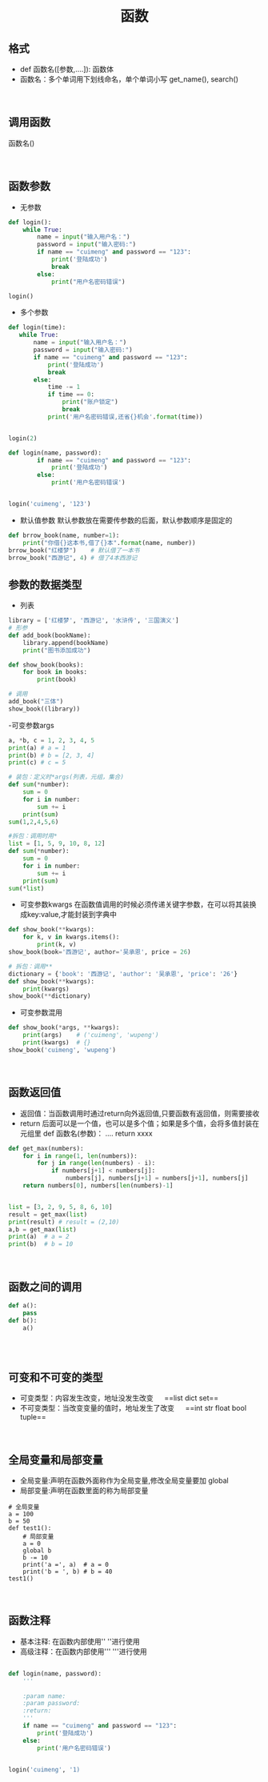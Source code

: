# <center> 函数
## 格式
- def 函数名([参数,....]):
    函数体
- 函数名：多个单词用下划线命名，单个单词小写
get_name(), search()

<br>

## 调用函数
函数名()

<br>

## 函数参数
- 无参数
```python
def login():
    while True:
        name = input("输入用户名：")
        password = input("输入密码:")
        if name == "cuimeng" and password == "123":
            print('登陆成功')
            break
        else:
            print("用户名密码错误")

login()
```
- 多个参数
 ```python
def login(time):
    while True:
        name = input("输入用户名：")
        password = input("输入密码:")
        if name == "cuimeng" and password == "123":
            print('登陆成功')
            break
        else:
            time -= 1
            if time == 0:
                print("账户锁定")
                break
            print('用户名密码错误,还省{}机会'.format(time))


login(2)
```
```python
def login(name, password):
        if name == "cuimeng" and password == "123":
            print('登陆成功')
        else:
            print('用户名密码错误')


login('cuimeng', '123')
```
- 默认值参数
默认参数放在需要传参数的后面，默认参数顺序是固定的
```python
def brrow_book(name, number=1):
    print("你借{}这本书,借了{}本".format(name, number))
brrow_book("红楼梦")    # 默认借了一本书
brrow_book("西游记", 4) # 借了4本西游记
```
## 参数的数据类型
- 列表
```python
library = ['红楼梦', '西游记', '水浒传', '三国演义']
# 形参
def add_book(bookName):
    library.append(bookName)
    print("图书添加成功")

def show_book(books):
    for book in books:
        print(book)

# 调用
add_book("三体")
show_book((library))
```
-可变参数args
```python
a, *b, c = 1, 2, 3, 4, 5
print(a) # a = 1
print(b) # b = [2, 3, 4]
print(c) # c = 5
```
```python 
# 装包：定义时*args(列表，元组，集合)
def sum(*number):
    sum = 0
    for i in number:
        sum += i
    print(sum)
sum(1,2,4,5,6)
```
```python
#拆包：调用时用*
list = [1, 5, 9, 10, 8, 12]
def sum(*number):
    sum = 0
    for i in number:
        sum += i
    print(sum)
sum(*list)
```
- 可变参数kwargs
在函数值调用的时候必须传递关键字参数，在可以将其装换成key:value,才能封装到字典中
```python
def show_book(**kwargs):
    for k, v in kwargs.items():
        print(k, v)
show_book(book='西游记', author='吴承恩', price = 26)

```
```python
# 拆包：调用**
dictionary = {'book': '西游记', 'author': '吴承恩', 'price': '26'}
def show_book(**kwargs):
    print(kwargs)
show_book(**dictionary)
```
- 可变参数混用
```python
def show_book(*args, **kwargs):
    print(args)    # ('cuimeng', 'wupeng')
    print(kwargs)  # {}
show_book('cuimeng', 'wupeng')
```

<br>

## 函数返回值
- 返回值：当函数调用时通过return向外返回值,只要函数有返回值，则需要接收
- return 后面可以是一个值，也可以是多个值；如果是多个值，会将多值封装在元组里
def 函数名(参数)：
    ....
    return xxxx
```python
def get_max(numbers):
    for i in range(1, len(numbers)):
        for j in range(len(numbers) - i):
            if numbers[j+1] < numbers[j]:
                numbers[j], numbers[j+1] = numbers[j+1], numbers[j]
    return numbers[0], numbers[len(numbers)-1]


list = [3, 2, 9, 5, 8, 6, 10]
result = get_max(list)
print(result) # result = (2,10)
a,b = get_max(list)
print(a)  # a = 2
print(b)  # b = 10
```

<br>

## 函数之间的调用
```python
def a():
    pass
def b():
    a()
```

```python 
```

<br>

## 可变和不可变的类型
- 可变类型：内容发生改变，地址没发生改变
&emsp; ==list dict set==
- 不可变类型：当改变变量的值时，地址发生了改变
&emsp; ==int  str  float  bool  tuple==

<br>

## 全局变量和局部变量
- 全局变量:声明在函数外面称作为全局变量,修改全局变量要加 global
- 局部变量:声明在函数里面的称为局部变量
```pyhthon
# 全局变量
a = 100
b = 50
def test1():
    # 局部变量
    a = 0
    global b 
    b -= 10
    print('a =', a)  # a = 0
    print('b = ', b) # b = 40
test1()
```

<br>

## 函数注释
- 基本注释: 在函数内部使用''  ''进行使用
- 高级注释：在函数内部使用'''  '''进行使用
```python 

def login(name, password):
    '''
    
    :param name: 
    :param password: 
    :return: 
    '''
    if name == "cuimeng" and password == "123":
        print('登陆成功')
    else:
        print('用户名密码错误')


login('cuimeng', '1)
```
